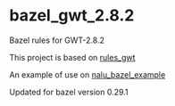 # bazel_gwt_2.8.2
Bazel rules for GWT-2.8.2

This project is based on [rules_gwt](https://github.com/bazelbuild/rules_gwt)

An example of use on [nalu_bazel_example](https://github.com/tadeoj/nalu-bazel-example)

Updated for bazel version 0.29.1 